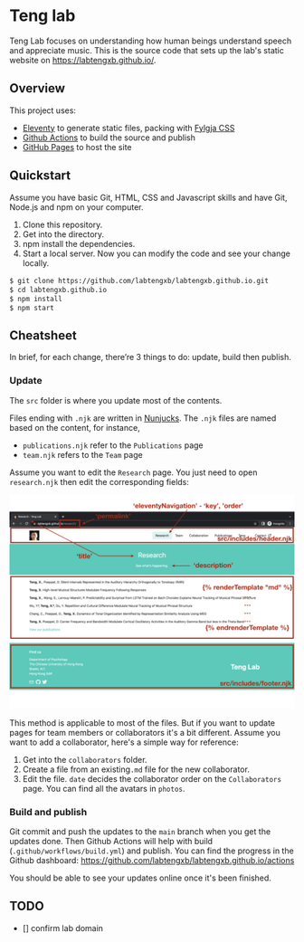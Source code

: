 # Teng lab

Teng Lab focuses on understanding how human beings understand speech and appreciate music. 
This is the source code that sets up the lab's static website on https://labtengxb.github.io/.

## Overview

This project uses:
- [Eleventy](https://www.11ty.dev/) to generate static files, packing with [Fylgja CSS](https://fylgja.dev/)
- [Github Actions](https://github.com/features/actions) to build the source and publish
- [GitHub Pages](https://pages.github.com/) to host the site

## Quickstart

Assume you have basic Git, HTML, CSS and Javascript skills and have Git, Node.js and npm on your computer.

1. Clone this repository.
2. Get into the directory.
3. npm install the dependencies.
4. Start a local server. Now you can modify the code and see your change locally.

```
$ git clone https://github.com/labtengxb/labtengxb.github.io.git
$ cd labtengxb.github.io
$ npm install
$ npm start
```

## Cheatsheet

In brief, for each change, there’re 3 things to do: update, build then publish.

### Update

The `src` folder is where you update most of the contents.

Files ending with `.njk` are written in [Nunjucks](https://www.11ty.dev/docs/languages/nunjucks/).
The `.njk` files are named based on the content, for instance,
* `publications.njk` refer to the `Publications` page
* `team.njk` refers to the `Team` page

Assume you want to edit the `Research` page. You just need to open `research.njk` then edit the corresponding fields:

![layout page](layoutPage.jpeg)

This method is applicable to most of the files. But if you want to update pages for team members or collaborators it's a bit different. 
Assume you want to add a collaborator, here's a simple way for reference:
1. Get into the `collaborators` folder.
2. Create a file from an existing`.md` file for the new collaborator. 
3. Edit the file. `date` decides the collaborator order on the `Collaborators` page. You can find all the avatars in `photos`.

### Build and publish

Git commit and push the updates to the `main` branch when you get the updates done. 
Then Github Actions will help with build (`.github/workflows/build.yml`) and publish. 
You can find the progress in the Github dashboard: https://github.com/labtengxb/labtengxb.github.io/actions

You should be able to see your updates online once it's been finished. 

## TODO
- [] confirm lab domain
